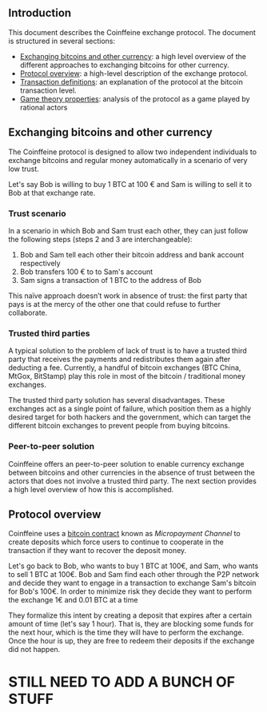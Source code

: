 ## Introduction

This document describes the Coinffeine exchange protocol. The document is structured in several sections:

- [Exchanging bitcoins and other currency](#wiki-exchanging-bitcoins-and-other-currency): a high level overview of the different approaches to exchanging bitcoins for other currency.
- [Protocol overview](#wiki-protocol-overview): a high-level description of the exchange protocol.
- [Transaction definitions](#wiki-transaction-definitions): an explanation of the protocol at the bitcoin transaction level.
- [Game theory properties](#wiki-game-theory-properties): analysis of the protocol as a game played by rational actors

## Exchanging bitcoins and other currency

The Coinffeine protocol is designed to allow two independent individuals to exchange bitcoins and regular money automatically in a scenario of very low trust.

Let's say Bob is willing to buy 1 BTC at 100 € and Sam is willing to sell it to Bob at that exchange rate.

### Trust scenario

In a scenario in which Bob and Sam trust each other, they can just follow the following steps (steps 2 and 3 are interchangeable):

1. Bob and Sam tell each other their bitcoin address and bank account respectively
2. Bob transfers 100 € to to Sam's account
3. Sam signs a transaction of 1 BTC to the address of Bob

This naïve approach doesn’t work in absence of trust: the first party that pays is at the mercy of the other one that could refuse to further collaborate.

### Trusted third parties

A typical solution to the problem of lack of trust is to have a trusted third party that receives the payments and redistributes them again after deducting a fee. Currently, a handful of bitcoin exchanges (BTC China, MtGox, BitStamp) play this role in most of the bitcoin / traditional money exchanges.

The trusted third party solution has several disadvantages. These exchanges act as a single point of failure, which position them as a highly desired target for both hackers and the government, which can target the different bitcoin exchanges to prevent people from buying bitcoins.

### Peer-to-peer solution

Coinffeine offers an peer-to-peer solution to enable currency exchange between bitcoins and other currencies in the absence of trust between the actors that does not involve a trusted third party. The next section provides a high level overview of how this is accomplished.

## Protocol overview

Coinffeine uses a [bitcoin contract](https://en.bitcoin.it/wiki/Contracts) known as _Micropayment Channel_ to create deposits which force users to continue to cooperate in the transaction if they want to recover the deposit money.

Let's go back to Bob, who wants to buy 1 BTC at 100€, and Sam, who wants to sell 1 BTC at 100€. Bob and Sam find each other through the P2P network and decide they want to engage in a transaction to exchange Sam's bitcoin for Bob's 100€. In order to minimize risk they decide they want to perform the exchange 1€ and 0.01 BTC at a time

They formalize this intent by creating a deposit that expires after a certain amount of time (let's say 1 hour). That is, they are blocking some funds for the next hour, which is the time they will have to perform the exchange. Once the hour is up, they are free to redeem their deposits if the exchange did not happen.

# STILL NEED TO ADD A BUNCH OF STUFF